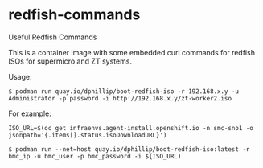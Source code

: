 # redfish-commands
Useful Redfish Commands

This is a container image with some embedded curl commands for redfish ISOs for supermicro and ZT systems.

Usage:

```
$ podman run quay.io/dphillip/boot-redfish-iso -r 192.168.x.y -u Administrator -p password -i http://192.168.x.y/zt-worker2.iso
```

For example:

```
ISO_URL=$(oc get infraenvs.agent-install.openshift.io -n smc-sno1 -o jsonpath='{.items[].status.isoDownloadURL}')

$ podman run --net=host quay.io/dphillip/boot-redfish-iso:latest -r bmc_ip -u bmc_user -p bmc_password -i ${ISO_URL)
```
